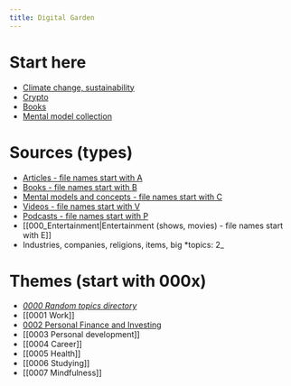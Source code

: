 ```yaml
---
title: Digital Garden
---
```


# Start here
- [Climate change, sustainability](notes/Climate%20change,%20sustainability.md)
- [Crypto](notes/Crypto.md)
- [Books](notes/Books.md)
- [Mental model collection](notes/Mental%20model%20collection.md)

# Sources (types)
- [Articles - file names start with A](Notes/articles.md)
- [Books - file names start with B](notes/Books.md)
- [Mental models and concepts - file names start with C](notes/Mental%20model%20collection.md)
- [Videos - file names start with V](notes/000_Videos.md)
- [Podcasts - file names start with P](notes/000_Podcasts.md)
- [[000_Entertainment|Entertainment (shows, movies) - file names start with E]]
- Industries, companies, religions, items, big *topics: 2_

# Themes (start with 000x)
- *[0000 Random topics directory](notes/0000%20Random%20topics%20directory.md)* 
- [[0001 Work]]
- [0002 Personal Finance and Investing](notes/0002%20Personal%20Finance%20and%20Investing.md)
- [[0003 Personal development]]
- [[0004 Career]]
- [[0005 Health]]
- [[0006 Studying]]
- [[0007 Mindfulness]]

